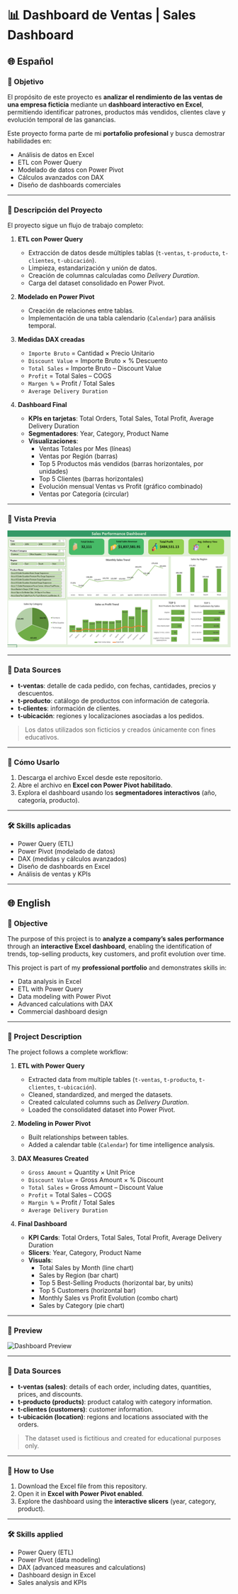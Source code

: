 # 📊 Dashboard de Ventas | Sales Dashboard  

## 🌐 Español  

### 🎯 Objetivo  
El propósito de este proyecto es **analizar el rendimiento de las ventas de una empresa ficticia** mediante un **dashboard interactivo en Excel**, permitiendo identificar patrones, productos más vendidos, clientes clave y evolución temporal de las ganancias.  

Este proyecto forma parte de mi **portafolio profesional** y busca demostrar habilidades en:  
- Análisis de datos en Excel  
- ETL con Power Query  
- Modelado de datos con Power Pivot  
- Cálculos avanzados con DAX  
- Diseño de dashboards comerciales  

---

### 🔎 Descripción del Proyecto  
El proyecto sigue un flujo de trabajo completo:  

1. **ETL con Power Query**  
   - Extracción de datos desde múltiples tablas (`t-ventas`, `t-producto`, `t-clientes`, `t-ubicación`).  
   - Limpieza, estandarización y unión de datos.  
   - Creación de columnas calculadas como *Delivery Duration*.  
   - Carga del dataset consolidado en Power Pivot.  

2. **Modelado en Power Pivot**  
   - Creación de relaciones entre tablas.  
   - Implementación de una tabla calendario (`Calendar`) para análisis temporal.  

3. **Medidas DAX creadas**  
   - `Importe Bruto` = Cantidad × Precio Unitario  
   - `Discount Value` = Importe Bruto × % Descuento  
   - `Total Sales` = Importe Bruto – Discount Value  
   - `Profit` = Total Sales – COGS  
   - `Margen %` = Profit / Total Sales  
   - `Average Delivery Duration`  

4. **Dashboard Final**  
   - **KPIs en tarjetas**: Total Orders, Total Sales, Total Profit, Average Delivery Duration  
   - **Segmentadores**: Year, Category, Product Name  
   - **Visualizaciones**:  
     - Ventas Totales por Mes (líneas)  
     - Ventas por Región (barras)  
     - Top 5 Productos más vendidos (barras horizontales, por unidades)  
     - Top 5 Clientes (barras horizontales)  
     - Evolución mensual Ventas vs Profit (gráfico combinado)  
     - Ventas por Categoría (circular)  

---

### 📸 Vista Previa  
![Dashboard Preview](assets/dashboard-preview.png)  

---

### 📂 Data Sources  
- **t-ventas**: detalle de cada pedido, con fechas, cantidades, precios y descuentos.  
- **t-producto**: catálogo de productos con información de categoría.  
- **t-clientes**: información de clientes.  
- **t-ubicación**: regiones y localizaciones asociadas a los pedidos.  

> Los datos utilizados son ficticios y creados únicamente con fines educativos.  

---

### 🚀 Cómo Usarlo  
1. Descarga el archivo Excel desde este repositorio.  
2. Abre el archivo en **Excel con Power Pivot habilitado**.  
3. Explora el dashboard usando los **segmentadores interactivos** (año, categoría, producto).  

---

### 🛠️ Skills aplicadas  
- Power Query (ETL)  
- Power Pivot (modelado de datos)  
- DAX (medidas y cálculos avanzados)  
- Diseño de dashboards en Excel  
- Análisis de ventas y KPIs  

---

## 🌐 English  

### 🎯 Objective  
The purpose of this project is to **analyze a company’s sales performance** through an **interactive Excel dashboard**, enabling the identification of trends, top-selling products, key customers, and profit evolution over time.  

This project is part of my **professional portfolio** and demonstrates skills in:  
- Data analysis in Excel  
- ETL with Power Query  
- Data modeling with Power Pivot  
- Advanced calculations with DAX  
- Commercial dashboard design  

---

### 🔎 Project Description  
The project follows a complete workflow:  

1. **ETL with Power Query**  
   - Extracted data from multiple tables (`t-ventas`, `t-producto`, `t-clientes`, `t-ubicación`).  
   - Cleaned, standardized, and merged the datasets.  
   - Created calculated columns such as *Delivery Duration*.  
   - Loaded the consolidated dataset into Power Pivot.  

2. **Modeling in Power Pivot**  
   - Built relationships between tables.  
   - Added a calendar table (`Calendar`) for time intelligence analysis.  

3. **DAX Measures Created**  
   - `Gross Amount` = Quantity × Unit Price  
   - `Discount Value` = Gross Amount × % Discount  
   - `Total Sales` = Gross Amount – Discount Value  
   - `Profit` = Total Sales – COGS  
   - `Margin %` = Profit / Total Sales  
   - `Average Delivery Duration`  

4. **Final Dashboard**  
   - **KPI Cards**: Total Orders, Total Sales, Total Profit, Average Delivery Duration  
   - **Slicers**: Year, Category, Product Name  
   - **Visuals**:  
     - Total Sales by Month (line chart)  
     - Sales by Region (bar chart)  
     - Top 5 Best-Selling Products (horizontal bar, by units)  
     - Top 5 Customers (horizontal bar)  
     - Monthly Sales vs Profit Evolution (combo chart)  
     - Sales by Category (pie chart)  

---

### 📸 Preview  
![Dashboard Preview](assets/dashboard.png)  

---

### 📂 Data Sources  
- **t-ventas (sales)**: details of each order, including dates, quantities, prices, and discounts.  
- **t-producto (products)**: product catalog with category information.  
- **t-clientes (customers)**: customer information.  
- **t-ubicación (location)**: regions and locations associated with the orders.  

> The dataset used is fictitious and created for educational purposes only.  

---

### 🚀 How to Use  
1. Download the Excel file from this repository.  
2. Open it in **Excel with Power Pivot enabled**.  
3. Explore the dashboard using the **interactive slicers** (year, category, product).  

---

### 🛠️ Skills applied  
- Power Query (ETL)  
- Power Pivot (data modeling)  
- DAX (advanced measures and calculations)  
- Dashboard design in Excel  
- Sales analysis and KPIs  
